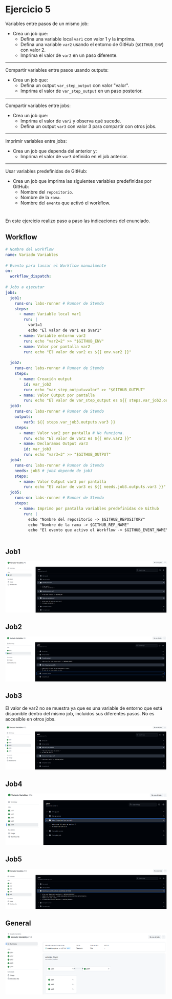 # Ejercicio 5

Variables entre pasos de un mismo job:

- Crea un job que:
  - Defina una variable local ``var1`` con valor 1 y la imprima.
  - Defina una variable ``var2`` usando el entorno de GitHub (``$GITHUB_ENV``) con valor 2.
  - Imprima el valor de ``var2`` en un paso diferente.

---
Compartir variables entre pasos usando outputs:

- Crea un job que:
  - Defina un output ``var_step_output`` con valor "valor".
  - Imprima el valor de ``var_step_output`` en un paso posterior.

---
Compartir variables entre jobs:

- Crea un job que:
  - Imprima el valor de ``var2`` y observa qué sucede.
  - Defina un output ``var3`` con valor 3 para compartir con otros jobs.

---
Imprimir variables entre jobs:

- Crea un job que dependa del anterior y:
  - Imprima el valor de ``var3`` definido en el job anterior.

---
Usar variables predefinidas de GitHub:

- Crea un job que imprima las siguientes variables predefinidas por GitHub:
  - Nombre del ``repositorio``.
  - Nombre de la ``rama``.
  - Nombre del ``evento`` que activó el workflow.


# 
En este ejercicio realizo paso a paso las indicaciones del enunciado.

## Workflow

```yml
# Nombre del workflow
name: Variado Variables

# Evento para lanzar el Workflow manualmente
on:
  workflow_dispatch:

# Jobs a ejecutar
jobs:
  job1:
    runs-on: labs-runner # Runner de Stemdo
    steps:
      - name: Variable local var1
        run: |
          var1=1
          echo "El valor de var1 es $var1"
      - name: Variable entorno var2
        run: echo "var2=2" >> "$GITHUB_ENV"
      - name: Valor por pantalla var2
        run: echo "El valor de var2 es ${{ env.var2 }}"

  job2:
    runs-on: labs-runner # Runner de Stemdo
    steps:
      - name: Creación output
        id: var_job2
        run: echo "var_step_output=valor" >> "$GITHUB_OUTPUT"
      - name: Valor Output por pantalla 
        run: echo "El valor de var_step_output es ${{ steps.var_job2.outputs.var_step_output }}"
  job3:
    runs-on: labs-runner # Runner de Stemdo
    outputs:
        var3: ${{ steps.var_job3.outputs.var3 }}
    steps:
      - name: Valor var2 por pantalla # No funciona. 
        run: echo "El valor de var2 es ${{ env.var2 }}"
      - name: Declaramos Output var3
        id: var_job3 
        run: echo "var3=3" >> "$GITHUB_OUTPUT"
  job4:
    runs-on: labs-runner # Runner de Stemdo
    needs: job3 # job4 depende de job3 
    steps:
      - name: Valor Output var3 por pantalla 
        run: echo "El valor de var3 es ${{ needs.job3.outputs.var3 }}"
  job5:
    runs-on: labs-runner # Runner de Stemdo
    steps:
      - name: Imprimo por pantalla variables predefinidas de Github
        run: |
          echo "Nombre del repositorio -> $GITHUB_REPOSITORY"
          echo "Nombre de la rama -> $GITHUB_REF_NAME"
          echo "El evento que activo el Workflow -> $GITHUB_EVENT_NAME"
    

```

## Job1

<img src="../../auxiliar/ej3.8.png">

## Job2

<img src="../../auxiliar/ej3.9.png">

## Job3
El valor de var2 no se muestra ya que es una variable de entorno que está disponible dentro del mismo job, incluidos sus diferentes pasos. No es accesible en otros jobs. 

<img src="../../auxiliar/ej3.10.png">

## Job4

<img src="../../auxiliar/ej3.12.png">

## Job5

<img src="../../auxiliar/ej3.11.png">

## General 

<img src="../../auxiliar/ej3.13.png">